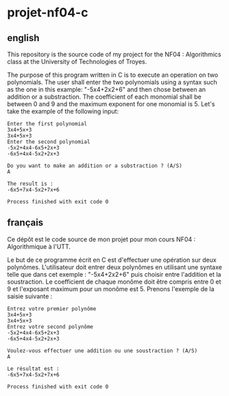# projet-nf04-c

## english

This repository is the source code of my project for the NF04 : Algorithmics class at the University of Technologies of Troyes.

The purpose of this program written in C is to execute an operation on two polynomials. The user shall enter the two polynomials using a syntax such as the one in this example: "-5x4+2x2+6" and then chose between an addition or a substraction. The coefficient of each monomial shall be between 0 and 9 and the maximum exponent for one monomial is 5. Let's take the example of the following input:

```
Enter the first polynomial
3x4+5x+3
3x4+5x+3
Enter the second polynomial
-5x2+4x4-6x5+2x+3
-6x5+4x4-5x2+2x+3

Do you want to make an addition or a substraction ? (A/S)
A

The result is : 
-6x5+7x4-5x2+7x+6

Process finished with exit code 0
```

## français

Ce dépôt est le code source de mon projet pour mon cours NF04 : Algorithmique à l'UTT.

Le but de ce programme écrit en C est d'effectuer une opération sur deux polynômes. L'utilisateur doit entrer deux polynômes en utilisant une syntaxe telle que dans cet exemple : "-5x4+2x2+6" puis choisir entre l'addition et la soustraction. Le coefficient de chaque monôme doit être compris entre 0 et 9 et l'exposant maximum pour un monôme est 5. Prenons l'exemple de la saisie suivante :

```
Entrez votre premier polynôme
3x4+5x+3
3x4+5x+3
Entrez votre second polynôme
-5x2+4x4-6x5+2x+3
-6x5+4x4-5x2+2x+3

Voulez-vous effectuer une addition ou une soustraction ? (A/S)
A

Le résultat est : 
-6x5+7x4-5x2+7x+6

Process finished with exit code 0
```
